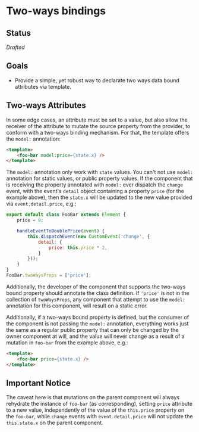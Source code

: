 # Two-ways bindings

## Status

_Drafted_

## Goals

* Provide a simple, yet robust way to declarate two ways data bound attributes via template.

## Two-ways Attributes

In some edge cases, an attribute must be set to a value, but also allow the receiver of the attribute to mutate the source property from the provider, to conform with a two-ways binding mechanism. For that, the template offers the `model:` annotation:

```html
<template>
    <foo-bar model:price={state.x} />
</template>
```

The `model:` annotation only work with `state` values. You can't not use `model:` annotation for static values, or public property values. If the component that is receiving the property annotated with `model:` ever dispatch the `change` event, with the event's `detail` object containing a property `price` (for the example above), then the `state.x` will be updated to the new value provided via `event.detail.price`, e.g.:

```js
export default class FooBar extends Element {
    price = 0;

    handleEventToDoublePrice(event) {
        this.dispatchEvent(new CustomEvent('change', {
            detail: {
                price: this.price * 2,
            }
        }));
    }
}
FooBar.twoWaysProps = ['price'];
```

Additionally, the developer of the component that supports the two-ways bound property should annotate the class definition. If `'price'` is not in the collection of `twoWaysProps`, any component that attempt to use the `model:` annotation for this component, will result on a static error.

Additionally, if a two-ways bound property is defined, but the consumer of the component is not passing the `model:` annotation, everything works just the same as a regular public property that can only be changed by the owner component at will, and the value will never change as a result of a mutation in `foo-bar` from the example above, e.g.:

```html
<template>
    <foo-bar price={state.x} />
</template>
```

## Important Notice

The caveat here is that mutations on the parent component will always rehydrate the instance of `foo-bar` (as corresponding), setting `price` attribute to a new value, independently of the value of the `this.price` property on the `foo-bar`, while `change` events with `event.detail.price` will not update the `this.state.x` on the parent component.
